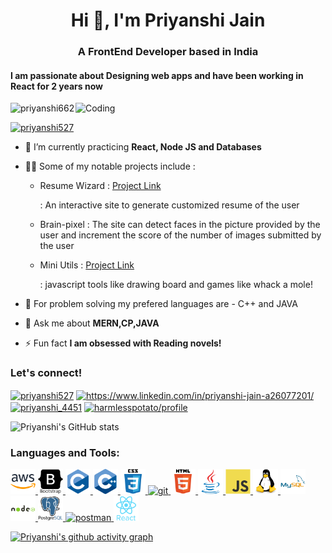 <h1 align="center">Hi 👋, I'm Priyanshi Jain</h1>
<h3 align="center">A FrontEnd Developer based in India</h3>
<h4> I am passionate about Designing web apps and have been working in React for 2 years now</h4>
<img align="right" alt="Coding" width="400" src="https://miro.medium.com/max/1400/1*qdAW1TjCN57h1lbuuzvchg.gif">
<p align="left"> <img src="https://komarev.com/ghpvc/?username=priyanshi662&label=Profile%20views&color=0e75b6&style=flat" alt="priyanshi662" /> </p>

<p align="left"> <a href="https://twitter.com/priyanshi527" target="blank"><img src="https://img.shields.io/twitter/follow/priyanshi527?logo=twitter&style=for-the-badge" alt="priyanshi527" /></a> </p>

- 🌱 I’m currently practicing **React, Node JS and Databases**

- 👨‍💻 Some of my notable projects include :
     - <p> Resume Wizard : <a href="https://github.com/Priyanshi662/resume-wizard" target="blank"> Project Link </a> </p> : An interactive site to generate customized resume of the user     
     - <p> Brain-pixel : The site can detect faces in the picture provided by the user and increment the score of the number of images submitted by the user</p>
     - <p> Mini Utils : <a href="https://github.com/Priyanshi662/miniUtils" target="blank">Project Link</a></p> : javascript tools like drawing board and games like whack a mole!
    
- 🎀 For problem solving my prefered languages are - C++ and  JAVA 

- 💬 Ask me about **MERN,CP,JAVA**

- ⚡ Fun fact **I am obsessed with Reading novels!**

<h3 align="left">Let's connect!</h3>
<p align="left">
<a href="https://twitter.com/priyanshi527" target="blank"><img align="center" src="https://raw.githubusercontent.com/rahuldkjain/github-profile-readme-generator/master/src/images/icons/Social/twitter.svg" alt="priyanshi527" height="30" width="40" /></a>
<a href="https://linkedin.com/in/https://www.linkedin.com/in/priyanshi-jain-a26077201/" target="blank"><img align="center" src="https://raw.githubusercontent.com/rahuldkjain/github-profile-readme-generator/master/src/images/icons/Social/linked-in-alt.svg" alt="https://www.linkedin.com/in/priyanshi-jain-a26077201/" height="30" width="40" /></a>
<a href="https://www.hackerrank.com/priyanshi_4451" target="blank"><img align="center" src="https://raw.githubusercontent.com/rahuldkjain/github-profile-readme-generator/master/src/images/icons/Social/hackerrank.svg" alt="priyanshi_4451" height="30" width="40" /></a>
<a href="https://auth.geeksforgeeks.org/user/harmlesspotato/profile" target="blank"><img align="center" src="https://raw.githubusercontent.com/rahuldkjain/github-profile-readme-generator/master/src/images/icons/Social/geeks-for-geeks.svg" alt="harmlesspotato/profile" height="30" width="40" /></a>
</p>

![Priyanshi's GitHub stats](https://github-readme-stats.vercel.app/api?username=Priyanshi662&show_icons=true&theme=tokyonight)

<h3 align="left">Languages and Tools:</h3>
<p align="left"> <a href="https://aws.amazon.com" target="_blank" rel="noreferrer"> <img src="https://raw.githubusercontent.com/devicons/devicon/master/icons/amazonwebservices/amazonwebservices-original-wordmark.svg" alt="aws" width="40" height="40"/> </a> <a href="https://getbootstrap.com" target="_blank" rel="noreferrer"> <img src="https://raw.githubusercontent.com/devicons/devicon/master/icons/bootstrap/bootstrap-plain-wordmark.svg" alt="bootstrap" width="40" height="40"/> </a> <a href="https://www.cprogramming.com/" target="_blank" rel="noreferrer"> <img src="https://raw.githubusercontent.com/devicons/devicon/master/icons/c/c-original.svg" alt="c" width="40" height="40"/> </a> <a href="https://www.w3schools.com/cpp/" target="_blank" rel="noreferrer"> <img src="https://raw.githubusercontent.com/devicons/devicon/master/icons/cplusplus/cplusplus-original.svg" alt="cplusplus" width="40" height="40"/> </a> <a href="https://www.w3schools.com/css/" target="_blank" rel="noreferrer"> <img src="https://raw.githubusercontent.com/devicons/devicon/master/icons/css3/css3-original-wordmark.svg" alt="css3" width="40" height="40"/> </a> <a href="https://git-scm.com/" target="_blank" rel="noreferrer"> <img src="https://www.vectorlogo.zone/logos/git-scm/git-scm-icon.svg" alt="git" width="40" height="40"/> </a> <a href="https://www.w3.org/html/" target="_blank" rel="noreferrer"> <img src="https://raw.githubusercontent.com/devicons/devicon/master/icons/html5/html5-original-wordmark.svg" alt="html5" width="40" height="40"/> </a> <a href="https://www.java.com" target="_blank" rel="noreferrer"> <img src="https://raw.githubusercontent.com/devicons/devicon/master/icons/java/java-original.svg" alt="java" width="40" height="40"/> </a> <a href="https://developer.mozilla.org/en-US/docs/Web/JavaScript" target="_blank" rel="noreferrer"> <img src="https://raw.githubusercontent.com/devicons/devicon/master/icons/javascript/javascript-original.svg" alt="javascript" width="40" height="40"/> </a> <a href="https://www.linux.org/" target="_blank" rel="noreferrer"> <img src="https://raw.githubusercontent.com/devicons/devicon/master/icons/linux/linux-original.svg" alt="linux" width="40" height="40"/> </a> <a href="https://www.mysql.com/" target="_blank" rel="noreferrer"> <img src="https://raw.githubusercontent.com/devicons/devicon/master/icons/mysql/mysql-original-wordmark.svg" alt="mysql" width="40" height="40"/> </a> <a href="https://nodejs.org" target="_blank" rel="noreferrer"> <img src="https://raw.githubusercontent.com/devicons/devicon/master/icons/nodejs/nodejs-original-wordmark.svg" alt="nodejs" width="40" height="40"/> </a> <a href="https://www.postgresql.org" target="_blank" rel="noreferrer"> <img src="https://raw.githubusercontent.com/devicons/devicon/master/icons/postgresql/postgresql-original-wordmark.svg" alt="postgresql" width="40" height="40"/> </a> <a href="https://postman.com" target="_blank" rel="noreferrer"> <img src="https://www.vectorlogo.zone/logos/getpostman/getpostman-icon.svg" alt="postman" width="40" height="40"/> </a> <a href="https://reactjs.org/" target="_blank" rel="noreferrer"> <img src="https://raw.githubusercontent.com/devicons/devicon/master/icons/react/react-original-wordmark.svg" alt="react" width="40" height="40"/> </a> </p>


[![Priyanshi's github activity graph](https://github-readme-activity-graph.cyclic.app/graph?username=Priyanshi662&theme=github-compact)](https://github.com/Priyanshi662/github-readme-activity-graph)
